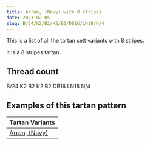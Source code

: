 ```yaml
---
title: Arran, (Navy) with 8 stripes
date: 2023-02-05
slug: B/24/K2/B2/K2/B2/DB16/LN18/N/4
---
```

This is a list of all the tartan sett variants with 8 stripes.

It is a 8 stripes tartan.


## Thread count
B/24 K2 B2 K2 B2 DB16 LN18 N/4

## Examples of this tartan pattern

| Tartan Variants |
|---------------|
| [Arran, (Navy)](/variants/b/24/k2/b2/k2/b2/db16/ln18/n/4-b5480b0-db000050-k000000-lne0e0e0-n808080)||
